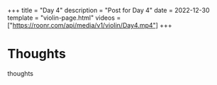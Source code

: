 +++
title = "Day 4"
description = "Post for Day 4"
date = 2022-12-30
template = "violin-page.html"
videos = ["https://roonr.com/api/media/v1/violin/Day4.mp4"]
+++

# Thoughts
thoughts